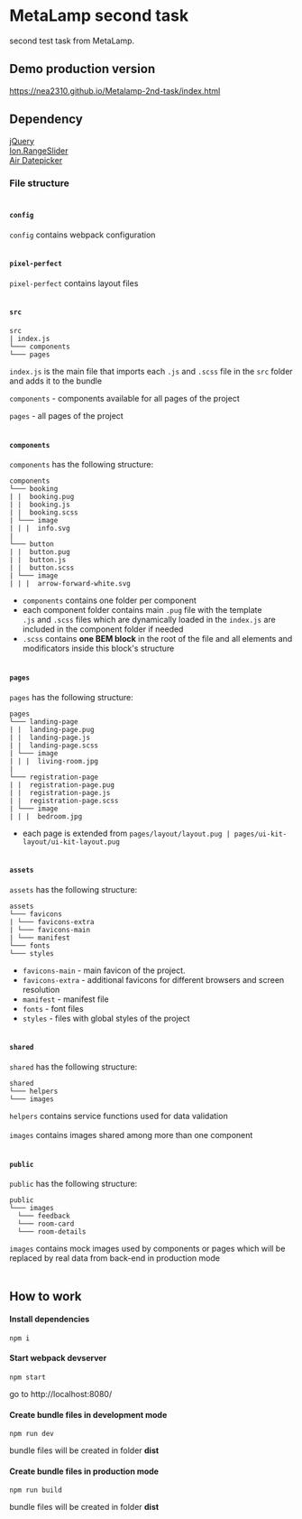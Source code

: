 # MetaLamp second task
second test task from MetaLamp.


## Demo production version
https://nea2310.github.io/Metalamp-2nd-task/index.html


## Dependency
[jQuery](https://jquery.com/)<br>
[Ion.RangeSlider](https://github.com/IonDen/ion.rangeSlider)<br>
[Air Datepicker](https://github.com/t1m0n/air-datepicker)<br>


### File structure<br><br>


#### `config`
`config` contains webpack configuration<br><br>


#### `pixel-perfect`
`pixel-perfect` contains layout files<br><br>


#### `src`
```
src
| index.js
└─── components
└─── pages

```
`index.js` is the main file that imports each `.js` and `.scss` file in the `src` folder and  adds it to the bundle

`components` -  components available for all pages of the project

`pages` - all pages of the project<br><br>


#### `components`
`components` has the following structure:
```
components
└─── booking
| |  booking.pug
| |  booking.js
| |  booking.scss
| └─── image
| | |  info.svg
|
└─── button
| |  button.pug
| |  button.js
| |  button.scss
| └─── image
| | |  arrow-forward-white.svg
```
* `components` contains one folder per component
* each component folder contains main `.pug` file with the template <br>
`.js`  and `.scss` files which are dynamically loaded in the `index.js` are included in the component folder if needed
* `.scss` contains **one BEM block** in the root of the file and all elements and modificators inside this block's structure<br><br>


#### `pages`
`pages` has the following structure:

```
pages
└─── landing-page
| |  landing-page.pug
| |  landing-page.js
| |  landing-page.scss
| └─── image
| | |  living-room.jpg
|
└─── registration-page
| |  registration-page.pug
| |  registration-page.js
| |  registration-page.scss
| └─── image
| | |  bedroom.jpg
```

* each page is extended from `pages/layout/layout.pug | pages/ui-kit-layout/ui-kit-layout.pug`<br><br>


#### `assets`
`assets` has the following structure:

```
assets
└─── favicons
| └─── favicons-extra
| └─── favicons-main
| └─── manifest
└─── fonts
└─── styles
```

* `favicons-main` - main favicon of the project. 
* `favicons-extra` - additional favicons for different browsers and screen resolution
* `manifest` -  manifest file
* `fonts` - font files
* `styles` - files with global styles of the project<br><br>

#### `shared`
`shared` has the following structure:

```
shared
└─── helpers
└─── images
```
`helpers` contains service functions used for data validation<br><br>
`images` contains images shared among more than one component<br><br>

#### `public`
`public` has the following structure:

```
public
└─── images
  └─── feedback
  └─── room-card
  └─── room-details
```

`images` contains mock images used by components or pages which will be replaced by real data from back-end in production mode<br><br>

## How to work
#### Install dependencies
```commandline
npm i
```

#### Start webpack devserver
```commandline
npm start
```
go to http://localhost:8080/

#### Create bundle files in development mode
```commandline
npm run dev
```
bundle files will be created in folder **dist**

#### Create bundle files in production mode
```commandline
npm run build
```
bundle files will be created in folder **dist**